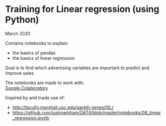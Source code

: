 # Training for Linear regression (using Python)
March 2020

Contains notebooks to explain:
- the basics of pandas
- the basics of linear regression

Goal is to find which advertising variables are important to predict and improve sales.

The notebooks are made to work with:<br>
[Google Colaboratory](https://colab.research.google.com/)

Inspired by and made use of:<br>
- http://faculty.marshall.usc.edu/gareth-james/ISL/
- https://github.com/justmarkham/DAT4/blob/master/notebooks/08_linear_regression.ipynb
